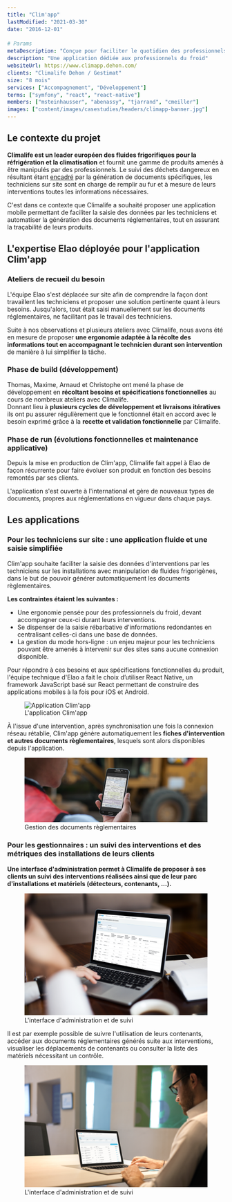 ```yaml
---
title: "Clim'app"
lastModified: "2021-03-30"
date: "2016-12-01"

# Params
metaDescription: "Conçue pour faciliter le quotidien des professionnels du froid, Clim’app est une solution simple et mobile adaptée aux problématiques et enjeux liés à la manipulation et à la gestion des fluides frigorigènes"
description: "Une application dédiée aux professionnels du froid"
websiteUrl: https://www.climapp.dehon.com/
clients: "Climalife Dehon / Gestimat"
size: "8 mois"
services: ["Accompagnement", "Développement"]
terms: ["symfony", "react", "react-native"]
members: ["msteinhausser", "abenassy", "tjarrand", "cmeiller"]
images: ["content/images/casestudies/headers/climapp-banner.jpg"]
---
```


## Le contexte du projet

**Climalife est un leader européen des fluides frigorifiques pour la
réfrigération et la climatisation** et fournit une gamme de produits
amenés à être manipulés par des professionnels. Le suivi des déchets dangereux
en résultant
étant [encadré](https://www.service-public.fr/professionnels-entreprises/vosdroits/R43122)
par la génération de documents spécifiques, les techniciens sur site sont en
charge de remplir au fur et à mesure de leurs interventions toutes les informations
nécessaires.

C'est dans ce contexte que Climalife a souhaité proposer une application mobile
permettant de faciliter la saisie des données par les techniciens et automatiser
la génération des documents réglementaires, tout en assurant la traçabilité de 
leurs produits.

## L'expertise Elao déployée pour l'application Clim'app

### Ateliers de recueil du besoin

L'équipe Elao s'est déplacée sur site afin de comprendre la façon dont
travaillent les techniciens et proposer une solution pertinente quant à leurs
besoins. Jusqu'alors, tout était saisi manuellement sur les documents
réglementaires, ne facilitant pas le travail des techniciens.

Suite à nos observations et plusieurs ateliers avec Climalife, nous avons
été en mesure de proposer **une ergonomie adaptée à la récolte des informations
tout en accompagnant le technicien durant son intervention** de manière à lui
simplifier la tâche.

### Phase de build (développement)

Thomas, Maxime, Arnaud et Christophe ont mené la phase de développement en
**récoltant besoins et spécifications fonctionnelles** au cours de nombreux
ateliers avec Climalife.  
Donnant lieu à **plusieurs cycles de développement et livraisons itératives**
ils ont pu assurer régulièrement que le fonctionnel était en accord avec le
besoin exprimé grâce à la **recette et validation fonctionnelle** par Climalife.

### Phase de run (évolutions fonctionnelles et maintenance applicative)

Depuis la mise en production de Clim'app, Climalife fait appel à Elao de façon
récurrente pour faire évoluer son produit en fonction des besoins remontés par
ses clients.

L'application s'est ouverte à l'international et gère de nouveaux types de documents, 
propres aux réglementations en vigueur dans chaque pays.

## Les applications

### Pour les techniciens sur site : une application fluide et une saisie simplifiée

Clim'app souhaite faciliter la saisie des données d'interventions par les
techniciens sur les installations avec manipulation de fluides frigorigènes,
dans le but de pouvoir générer automatiquement les documents règlementaires.

**Les contraintes étaient les suivantes :**

* Une ergonomie pensée pour des professionnels du froid, devant accompagner
  ceux-ci durant leurs interventions.
* Se dispenser de la saisie rébarbative d'informations redondantes
  en centralisant celles-ci dans une base de données.
* La gestion du mode hors-ligne : un enjeu majeur pour les techniciens pouvant
  être amenés à intervenir sur des sites sans aucune connexion disponible.

Pour répondre à ces besoins et aux spécifications fonctionnelles du produit,
l'équipe technique d'Elao a fait le choix d’utiliser React Native, un framework
JavaScript basé sur React permettant de construire des applications mobiles à la
fois pour iOS et Android.

<figure>
    <img src="content/images/casestudies/climapp/climapp-app.png" alt="Application Clim'app">
    <figcaption>
      <span class="figure__legend">L'application Clim'app</span>
    </figcaption>
</figure>

À l'issue d'une intervention, après synchronisation une fois la connexion réseau
rétablie, Clim'app génère automatiquement les **fiches d'intervention et autres
documents règlementaires**, lesquels sont alors disponibles depuis
l'application.

<figure>
    <img src="content/images/casestudies/climapp/climapp-pdf-cerfa.png" alt="Gestion des documents règlementaires">
    <figcaption>
      <span class="figure__legend">Gestion des documents règlementaires</span>
    </figcaption>
</figure>

### Pour les gestionnaires : un suivi des interventions et des métriques des installations de leurs clients

**Une interface d'administration permet à Climalife de proposer à ses clients un
suivi des interventions réalisées ainsi que de leur parc d'installations et
matériels (détecteurs, contenants, ...).**


<figure>
    <img src="content/images/casestudies/climapp/climapp-admin01.png" alt="Interface d'administration et de suivi">
    <figcaption>
      <span class="figure__legend">L'interface d'administration et de suivi</span>
    </figcaption>
</figure>


Il est par exemple possible de suivre l'utilisation de leurs contenants, accéder
aux documents réglementaires générés suite aux interventions, visualiser les 
déplacements de contenants ou consulter la liste des matériels nécessitant un contrôle.


<figure>
    <img src="content/images/casestudies/climapp/climapp-admin02.png" alt="Interface d'administration et de suivi">
    <figcaption>
      <span class="figure__legend">L'interface d'administration et de suivi</span>
    </figcaption>
</figure>
